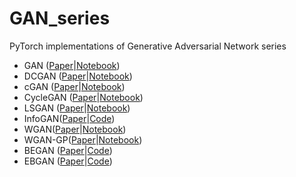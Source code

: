 # GAN_series
PyTorch implementations of Generative Adversarial Network series

* GAN ([Paper](https://arxiv.org/pdf/1406.2661.pdf)|[Notebook](https://github.com/anhtuan85/GAN_series/blob/master/GAN_2014.ipynb))
* DCGAN ([Paper](https://arxiv.org/pdf/1511.06434.pdf)|[Notebook](https://github.com/anhtuan85/GAN_series/blob/master/DCGAN.ipynb))
* cGAN ([Paper](https://arxiv.org/pdf/1411.1784.pdf)|[Notebook](https://github.com/anhtuan85/GAN_series/blob/master/cGAN.ipynb))
* CycleGAN ([Paper](https://arxiv.org/pdf/1703.10593.pdf)|[Notebook](https://github.com/anhtuan85/GAN_series/blob/master/CycleGAN.ipynb))
* LSGAN ([Paper](https://arxiv.org/pdf/1611.04076.pdf)|[Notebook](https://github.com/anhtuan85/GAN_series/blob/master/LSGAN.ipynb))
* InfoGAN([Paper](https://arxiv.org/pdf/1606.03657.pdf)|[Code](https://github.com/anhtuan85/GAN_series/blob/master/InfoGAN/infoGAN.py))
* WGAN([Paper](https://arxiv.org/pdf/1701.07875.pdf)|[Notebook](https://github.com/anhtuan85/GAN_series/blob/master/WGAN.ipynb))
* WGAN-GP([Paper](https://arxiv.org/pdf/1704.00028.pdf)|[Notebook](https://github.com/anhtuan85/GAN_series/blob/master/WGAN-GP.ipynb))
* BEGAN ([Paper](https://arxiv.org/pdf/1703.10717.pdf)|[Code](https://github.com/anhtuan85/GAN_series/tree/master/BEGAN))
* EBGAN ([Paper](https://arxiv.org/abs/1609.03126)|[Code](https://github.com/anhtuan85/GAN_series/tree/master/EBGAN))
